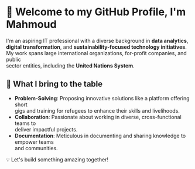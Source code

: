 # 👋 Welcome to my GitHub Profile, I'm Mahmoud

I'm an aspiring IT professional with a diverse background in **data analytics**,  
**digital transformation**, and **sustainability-focused technology initiatives**.  
My work spans large international organizations, for-profit companies, and public  
sector entities, including the **United Nations System**.

## 🔧 What I bring to the table

- **Problem-Solving**: Proposing innovative solutions like a platform offering short  
  gigs and training for refugees to enhance their skills and livelihoods.  
- **Collaboration**: Passionate about working in diverse, cross-functional teams to  
  deliver impactful projects.  
- **Documentation**: Meticulous in documenting and sharing knowledge to empower teams  
  and communities.

💡 Let's build something amazing together!


